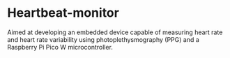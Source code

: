 # Heartbeat-monitor
Aimed at developing an embedded device capable of measuring heart rate and heart rate variability using photoplethysmography (PPG) and a Raspberry Pi Pico W microcontroller. 
